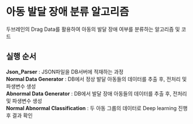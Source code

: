# 아동 발달 장애 분류 알고리즘
두브레인의 Drag Data를 활용하여 아동의 발달 장애 여부를 분류하는 알고리즘 및 코드</b>

## 실행 순서
<b>Json_Parser</b> : JSON파일을 DB서버에 적재하는 과정<br>
<b>Normal Data Generator</b> : DB에서 정상 발달 아동들의 데이터를 추출 후, 전처리 및 파생변수 생성<br>
<b>Abnormal Data Generator</b> : DB에서 발달 장애 아동들의 데이터를 추출 후, 전처리 및 파생변수 생성<br>
<b>Normal Abnormal Classification</b> : 두 아동 그룹의 데이터로 Deep learning 진행 후 결과 확인<br>
